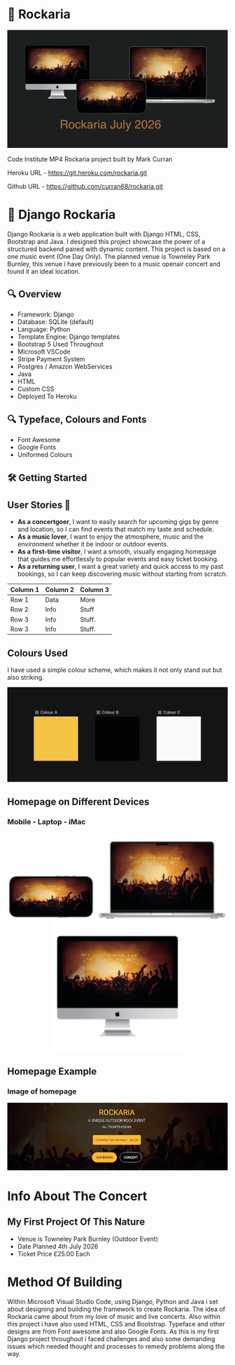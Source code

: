 # 🎸 Rockaria 

![Homepage on Multiple Devices](media/grabs/header.jpg)


Code Institute MP4 Rockaria project built by Mark Curran

Heroku URL - https://git.heroku.com/rockaria.git   

Github URL - https://github.com/curran68/rockaria.git




# 🎸 Django Rockaria

Django Rockaria is a web application built with Django HTML, CSS, Bootstrap and Java. I designed this project showcase the power of a structured backend paired with dynamic content. This project is based on a one music event (One Day Only).
The planned venue is Towneley Park Burnley, this venue i have previously been to a music openair concert and found it an ideal location.  

## 🔍 Overview

- Framework: Django
- Database: SQLite (default)
- Language: Python
- Template Engine: Django templates
- Bootstrap 5 Used Throughout
- Microsoft VSCode
- Stripe Payment System
- Postgres / Amazon WebServices
- Java
- HTML
- Custom CSS
- Deployed To Heroku


## 🔍 Typeface, Colours and Fonts

- Font Awesome
- Google Fonts
- Uniformed Colours


## 🛠️ Getting Started

## User Stories 🎯

- **As a concertgoer**, I want to easily search for upcoming gigs by genre and location, so I can find events that match my taste and schedule.
- **As a music lover**, I want to enjoy the atmosphere, music and the environment whether it be indoor or outdoor events.
- **As a first-time visitor**, I want a smooth, visually engaging homepage that guides me effortlessly to popular events and easy ticket booking.
- **As a returning user**, I want a great variety and quick access to my past bookings, so I can keep discovering music without starting from scratch.


| Column 1 | Column 2 | Column 3 |
|----------|----------|----------|
| Row 1    | Data     | More     |
| Row 2    | Info     | Stuff    |
| Row 3    | Info     | Stuff.   |
| Row 3    | Info     | Stuff.   |


## Colours Used

I have used a simple colour scheme, which makes it not only stand out but also striking.

![Project Screenshot](media/grabs/colours.jpg)




## Homepage on Different Devices

### Mobile - Laptop - iMac

<p align="center">
  <img src="media/grabs/iPhone.png" width="200"/>
  <img src="media/grabs/MacBook.png" width="300"/>
  <img src="media/grabs/iMac.png" width="300"/>
</p>



## Homepage Example 

### Image of homepage

<p align="center">
  <img src="media/grabs/screenshot.png" width="800"/>
</p>


# Info About The Concert

## My First Project Of This Nature

- Venue is Towneley Park Burnley (Outdoor Event)
- Date Planned 4th July 2026
- Ticket Price £25.00 Each


# Method Of Building

Within Microsoft Visual Studio Code, using Django, Python and 
Java i set about designing and building the framework
to create Rockaria. The idea of Rockaria came about from 
my love of music and live concerts.
Also within this project i have also used HTML, CSS and Bootstrap.
Typeface and other designs are from Font awesome and also Google Fonts.
As this is my first Django project throughout i faced challenges and 
also some demanding issues which needed thought and processes to
remedy problems along the way.


